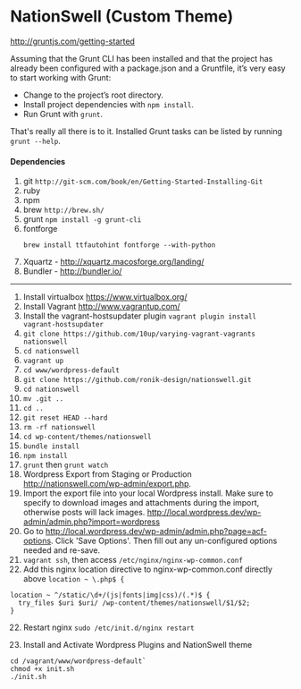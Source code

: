 NationSwell (Custom Theme)
===========

http://gruntjs.com/getting-started

Assuming that the Grunt CLI has been installed and that the project has already been configured with a package.json and a Gruntfile, it’s very easy to start working with Grunt:

* Change to the project’s root directory.
* Install project dependencies with `npm install`.
* Run Grunt with `grunt`.

That's really all there is to it. Installed Grunt tasks can be listed by running `grunt --help`.

#### Dependencies

1. git `http://git-scm.com/book/en/Getting-Started-Installing-Git`
2. ruby
3. npm
4. brew `http://brew.sh/`
5. grunt `npm install -g grunt-cli`
6. fontforge
   ````
   brew install ttfautohint fontforge --with-python
   ````
7. Xquartz - http://xquartz.macosforge.org/landing/
8. Bundler - http://bundler.io/

-----
1. Install virtualbox https://www.virtualbox.org/
2. Install Vagrant
   http://www.vagrantup.com/
3. Install the vagrant-hostsupdater plugin `vagrant plugin install vagrant-hostsupdater`
4. `git clone https://github.com/10up/varying-vagrant-vagrants nationswell`
5. `cd nationswell`
6. `vagrant up`
7. `cd www/wordpress-default`
8. `git clone https://github.com/ronik-design/nationswell.git`
9. `cd nationswell`
10. `mv .git ..`
11. `cd ..`
12. `git reset HEAD --hard`
13. `rm -rf nationswell`
14. `cd wp-content/themes/nationswell`
15. `bundle install`
15. `npm install`
16. `grunt` then `grunt watch`
17. Wordpress Export from Staging or Production http://nationswell.com/wp-admin/export.php.
18. Import the export file into your local Wordpress install. Make sure to specify to download images and attachments during the import, otherwise posts will lack images.
   http://local.wordpress.dev/wp-admin/admin.php?import=wordpress
19. Go to http://local.wordpress.dev/wp-admin/admin.php?page=acf-options. Click 'Save Options'. Then fill out any un-configured options needed and re-save.
20. `vagrant ssh`, then access `/etc/nginx/nginx-wp-common.conf`
21. Add this nginx location directive to nginx-wp-common.conf directly above `location ~ \.php$ {`
````
location ~ ^/static/\d+/(js|fonts|img|css)/(.*)$ {
  try_files $uri $uri/ /wp-content/themes/nationswell/$1/$2;
}
````
22. Restart nginx `sudo /etc/init.d/nginx restart`

23. Install and Activate Wordpress Plugins and NationSwell theme 
```
cd /vagrant/www/wordpress-default`
chmod +x init.sh
./init.sh
```